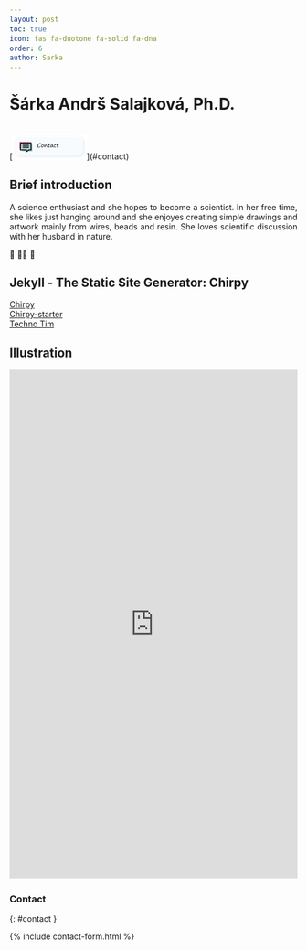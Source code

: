 ```yaml
---
layout: post
toc: true
icon: fas fa-duotone fa-solid fa-dna
order: 6
author: Sarka
---
```


# Šárka Andrš Salajková, Ph.D.
<br>
[<img src="uploads/buttons_png/contact.png" width="130" alt="email"/>](#contact)


## Brief introduction
<p align="justify">
 A science enthusiast and she hopes to become a scientist. In her free time, she likes just hanging around and she enjoyes creating simple drawings and artwork mainly from wires, beads and resin. She loves scientific discussion with her husband in nature. 
</p>
🧬 🤸‍♀️ 🤘

<!--
## Bio
[More info](https://www.linkedin.com/in/%C5%A1%C3%A1rka-andr%C5%A1-salajkov%C3%A1-4ab582246/)

## Resources
<!--
### Just for fun
[OSEL](https://osel.cz/)<br>
[Compound Interest](https://www.compoundchem.com/)<br>
[The Charismatic Voice](https://www.youtube.com/@TheCharismaticVoice)<br>


### Favorite authors
[Robert Holdstock](https://cs.wikipedia.org/wiki/Robert_Holdstock)<br>
[Ben Aaronovitch](https://en.wikipedia.org/wiki/Ben_Aaronovitch)<br>
[Terry Pratchett](https://en.wikipedia.org/wiki/Terry_Pratchett)<br>
[Robert Fulghum](https://cs.wikipedia.org/wiki/Robert_Fulghum)<br>


### Active relax
[Origin: Artistics gymnastics Cheb](https://www.gymnastikacheb.cz/)<br>
[How it’s going - current coach: Eva Baggenstos](https://www.aerialhoop.ch/kontakt)<br>
[Aerial sport: Karin Odermatt](https://www.youtube.com/@karinodermattcoach)<br>
[Aerial sport:Cara Chapman](https://www.youtube.com/@cchapman1896)<br>
[Mobility training: Nina Strojnik](https://www.youtube.com/@NinaStrojnik)<br>
[Fitness: Maddie Lymburner](https://www.youtube.com/@MadFit)<br>


### “Help will always be given at Hogwarts to those who ask for it.” - Dumbledore
[Dr Zoë J Ayres: Analytical scientist, Mental health advocate](https://www.zjayres.com/)<br>
[How are you?](https://www.how-are-you.ch/)<br>
[UZH: Advice & Support](https://www.students.uzh.ch/en/advice.html)<br>
[Mark Manson: The Subtle Art of Not Giving a F*ck](https://markmanson.net/)<br>

-->

## Jekyll - The Static Site Generator: Chirpy
[Chirpy](https://chirpy.cotes.page/)<br>
[Chirpy-starter](https://github.com/cotes2020/chirpy-starter)<br>
[Techno Tim](https://technotim.live/posts/jekyll-docs-site/#creating-a-post)<br>


## Illustration
<p align="center">

<iframe height="890" style="width: 100%;" scrolling="no" title="Sarka" src="https://codepen.io/-rka-Salajkov-/embed/VYwLXyP?default-tab=result&theme-id=light" frameborder="no" loading="lazy" allowtransparency="true" allowfullscreen="true">
  See the Pen <a href="https://codepen.io/-rka-Salajkov-/pen/VYwLXyP">
  Sarka</a> by Bezinka (<a href="https://codepen.io/-rka-Salajkov-">@-rka-Salajkov-</a>)
  on <a href="https://codepen.io">CodePen</a>.
</iframe>

</p>

<!--
[Gerald Tuimaleali'ifano](https://geraldtui.com/)<br>
[Denise Case: Embedding a Calendar in a GitHub Pages Website](https://denisecase.github.io/web%20development/2015/07/10/add-calender-to-site/)
[Jinchao Li](https://jinchaoli.com/)<br>
[lazy Ren](https://lazyren.github.io/about/)


#### Chirpy: Change the Home page from Blog to Page
The life is too short to make it difficult ... but there are most likely better ways .... 

I made changes in `index.html`.

Original:
```bash
---
layout: home
# Index page
---
```

Current:
```bash
---
layout: page
# Index page
---

<!DOCTYPE html>

<div class="container">
    <img src="uploads/ProfilePic/Untitled-2.png" alt="Description of image" class="center">
</div>

<html>
  <head>
    <title>Landing Page</title>
  </head>
  <body>
    <h1></h1>
    
  </body>
</html>
```
-->

### Contact 
{: #contact }


{% include contact-form.html %}